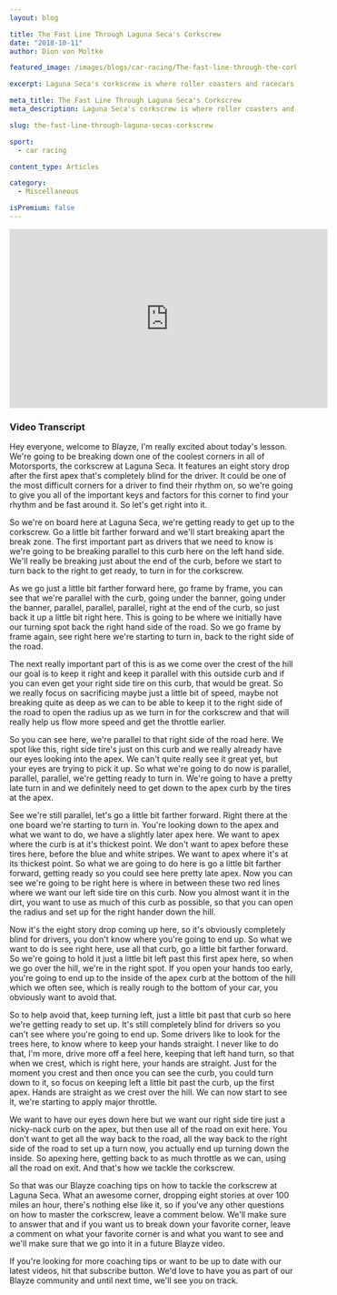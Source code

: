 ```yaml
---
layout: blog

title: The Fast Line Through Laguna Seca's Corkscrew
date: "2018-10-11"
author: Dion von Moltke

featured_image: /images/blogs/car-racing/The-fast-line-through-the-corkscrew-compressor.jpg

excerpt: Laguna Seca's corkscrew is where roller coasters and racecars meet. Here Blayze unveils the fast line through it!

meta_title: The Fast Line Through Laguna Seca's Corkscrew
meta_description: Laguna Seca's corkscrew is where roller coasters and racecars meet. Here Blayze unveils the fast line through it!

slug: the-fast-line-through-laguna-secas-corkscrew

sport:
  - car racing

content_type: Articles

category:
  - Miscellaneous

isPremium: false
---
```


<iframe title="Blog iFrame" id="videoIframe" width="560" height="315" src="https://www.youtube.com/embed/MO7-lvmU8TU" frameborder="0" allow="accelerometer; autoplay; encrypted-media; gyroscope; picture-in-picture" allowfullscreen></iframe>

### Video Transcript

Hey everyone, welcome to Blayze, I'm really excited about today's lesson. We're going to be breaking down one of the coolest corners in all of Motorsports, the corkscrew at Laguna Seca. It features an eight story drop after the first apex that's completely blind for the driver. It could be one of the most difficult corners for a driver to find their rhythm on, so we're going to give you all of the important keys and factors for this corner to find your rhythm and be fast around it. So let's get right into it.

So we're on board here at Laguna Seca, we're getting ready to get up to the corkscrew. Go a little bit farther forward and we'll start breaking apart the break zone. The first important part as drivers that we need to know is we're going to be breaking parallel to this curb here on the left hand side. We'll really be breaking just about the end of the curb, before we start to turn back to the right to get ready, to turn in for the corkscrew.

As we go just a little bit farther forward here, go frame by frame, you can see that we're parallel with the curb, going under the banner, going under the banner, parallel, parallel, parallel, right at the end of the curb, so just back it up a little bit right here. This is going to be where we initially have our turning spot back the right hand side of the road. So we go frame by frame again, see right here we're starting to turn in, back to the right side of the road.

The next really important part of this is as we come over the crest of the hill our goal is to keep it right and keep it parallel with this outside curb and if you can even get your right side tire on this curb, that would be great. So we really focus on sacrificing maybe just a little bit of speed, maybe not breaking quite as deep as we can to be able to keep it to the right side of the road to open the radius up as we turn in for the corkscrew and that will really help us flow more speed and get the throttle earlier.

So you can see here, we're parallel to that right side of the road here. We spot like this, right side tire's just on this curb and we really already have our eyes looking into the apex. We can't quite really see it great yet, but your eyes are trying to pick it up. So what we're going to do now is parallel, parallel, parallel, we're getting ready to turn in. We're going to have a pretty late turn in and we definitely need to get down to the apex curb by the tires at the apex.

See we're still parallel, let's go a little bit farther forward. Right there at the one board we're starting to turn in. You're looking down to the apex and what we want to do, we have a slightly later apex here. We want to apex where the curb is at it's thickest point. We don't want to apex before these tires here, before the blue and white stripes. We want to apex where it's at its thickest point. So what we are going to do here is go a little bit farther forward, getting ready so you could see here pretty late apex. Now you can see we're going to be right here is where in between these two red lines where we want our left side tire on this curb. Now you almost want it in the dirt, you want to use as much of this curb as possible, so that you can open the radius and set up for the right hander down the hill.

Now it's the eight story drop coming up here, so it's obviously completely blind for drivers, you don't know where you're going to end up. So what we want to do is see right here, use all that curb, go a little bit farther forward. So we're going to hold it just a little bit left past this first apex here, so when we go over the hill, we're in the right spot. If you open your hands too early, you're going to end up to the inside of the apex curb at the bottom of the hill which we often see, which is really rough to the bottom of your car, you obviously want to avoid that.

So to help avoid that, keep turning left, just a little bit past that curb so here we're getting ready to set up. It's still completely blind for drivers so you can't see where you're going to end up. Some drivers like to look for the trees here, to know where to keep your hands straight. I never like to do that, I'm more, drive more off a feel here, keeping that left hand turn, so that when we crest, which is right here, your hands are straight. Just for the moment you crest and then once you can see the curb, you could turn down to it, so focus on keeping left a little bit past the curb, up the first apex. Hands are straight as we crest over the hill. We can now start to see it, we're starting to apply major throttle.

We want to have our eyes down here but we want our right side tire just a nicky-nack curb on the apex, but then use all of the road on exit here. You don't want to get all the way back to the road, all the way back to the right side of the road to set up a turn now, you actually end up turning down the inside. So apexing here, getting back to as much throttle as we can, using all the road on exit. And that's how we tackle the corkscrew.

So that was our Blayze coaching tips on how to tackle the corkscrew at Laguna Seca. What an awesome corner, dropping eight stories at over 100 miles an hour, there's nothing else like it, so if you've any other questions on how to master the corkscrew, leave a comment below. We'll make sure to answer that and if you want us to break down your favorite corner, leave a comment on what your favorite corner is and what you want to see and we'll make sure that we go into it in a future Blayze video.

If you're looking for more coaching tips or want to be up to date with our latest videos, hit that subscribe button. We'd love to have you as part of our Blayze community and until next time, we'll see you on track.
